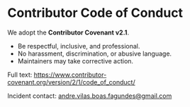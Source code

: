 # Contributor Code of Conduct

We adopt the **Contributor Covenant v2.1**.

- Be respectful, inclusive, and professional.
- No harassment, discrimination, or abusive language.
- Maintainers may take corrective action.

Full text: https://www.contributor-covenant.org/version/2/1/code_of_conduct/

Incident contact: andre.vilas.boas.fagundes@gmail.com

